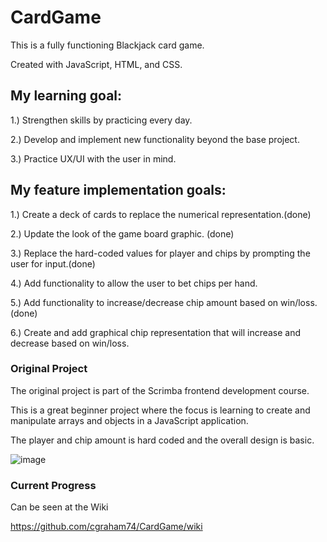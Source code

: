 # CardGame

This is a fully functioning Blackjack card game.

Created with JavaScript, HTML, and CSS.

## My learning goal:

1.) Strengthen skills by practicing every day.

2.) Develop and implement new functionality beyond the base project.

3.) Practice UX/UI with the user in mind.

## My feature implementation goals:

1.) Create a deck of cards to replace the numerical representation.(done)

2.) Update the look of the game board graphic. (done)

3.) Replace the hard-coded values for player and chips by prompting the user for input.(done)

4.) Add functionality to allow the user to bet chips per hand.

5.) Add functionality to increase/decrease chip amount based on win/loss.(done)

6.) Create and add graphical chip representation that will increase and decrease based on win/loss.

### Original Project

The original project is part of the Scrimba frontend development course.

This is a great beginner project where the focus is learning to create
and manipulate arrays and objects in a JavaScript application.

The player and chip amount is hard coded and the overall design is basic.

![image](https://user-images.githubusercontent.com/18030411/216395657-c5172822-dc81-4ee8-b731-e67bbf5d8f3d.png)


### Current Progress

Can be seen at the Wiki

https://github.com/cgraham74/CardGame/wiki
